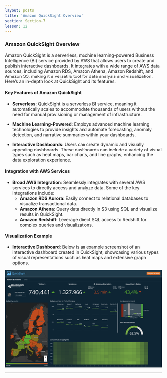 ```yaml
---
layout: posts
title: 'Amazon QuickSight Overview'
section: Section-7
lesson: 12
---
```


### Amazon QuickSight Overview

Amazon QuickSight is a serverless, machine learning-powered Business Intelligence (BI) service provided by AWS that allows users to create and publish interactive dashboards. It integrates with a wide range of AWS data sources, including Amazon RDS, Amazon Athena, Amazon Redshift, and Amazon S3, making it a versatile tool for data analysis and visualization. Here’s an in-depth look at QuickSight and its features.

<!-- pagebreak -->

#### Key Features of Amazon QuickSight

- **Serverless**: QuickSight is a serverless BI service, meaning it automatically scales to accommodate thousands of users without the need for manual provisioning or management of infrastructure.

- **Machine Learning-Powered**: Employs advanced machine learning technologies to provide insights and automate forecasting, anomaly detection, and narrative summaries within your dashboards.

- **Interactive Dashboards**: Users can create dynamic and visually appealing dashboards. These dashboards can include a variety of visual types such as heat maps, bar charts, and line graphs, enhancing the data exploration experience.

<!-- pagebreak -->

#### Integration with AWS Services

- **Broad AWS Integration**: Seamlessly integrates with several AWS services to directly access and analyze data. Some of the key integrations include:
  - **Amazon RDS Aurora**: Easily connect to relational databases to visualize transactional data.
  - **Amazon Athena**: Query data directly in S3 using SQL and visualize results in QuickSight.
  - **Amazon Redshift**: Leverage direct SQL access to Redshift for complex queries and visualizations.

<!-- pagebreak -->

#### Visualization Example

- **Interactive Dashboard**: Below is an example screenshot of an interactive dashboard created in QuickSight, showcasing various types of visual representations such as heat maps and extensive graph options.

![Interactive Dashboard Example](/assets/quicksight.png)


---
